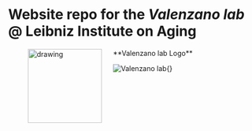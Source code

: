# Website repo for the _Valenzano lab_ @ Leibniz Institute on Aging

<figure>
    </style>
       <img src="https://github.com/valenzano-lab/labsite/tree/master/files/pictures/lablogo.png" alt="drawing" align="left" style="width:150px; padding-top: 10 px; padding-right: 20px;"/> **Valenzano lab Logo**
</figure>

![Valenzano lab](https://github.com/valenzano-lab/labsite/tree/master/files/pictures/lablogo.png){}
